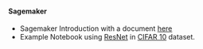 #### Sagemaker

- Sagemaker Introduction with a document [here](./sagemaker_intro.md)
- Example Notebook using [ResNet](https://arxiv.org/abs/1512.03385) in [CIFAR 10](https://www.cs.toronto.edu/~kriz/cifar.html) dataset.  